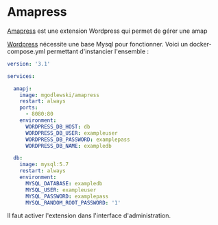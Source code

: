 # Amapress

[Amapress](https://amapress.fr/) est une extension Wordpress qui permet de gérer une amap

[Wordpress](https://docs.docker.com/samples/library/wordpress/) nécessite une base Mysql pour fonctionner. Voici un docker-compose.yml permettant d'instancier l'ensemble :

```yaml
version: '3.1'

services:

  amapj:
    image: mgodlewski/amapress
    restart: always
    ports:
      - 8080:80
    environment:
      WORDPRESS_DB_HOST: db
      WORDPRESS_DB_USER: exampleuser
      WORDPRESS_DB_PASSWORD: examplepass
      WORDPRESS_DB_NAME: exampledb

  db:
    image: mysql:5.7
    restart: always
    environment:
      MYSQL_DATABASE: exampledb
      MYSQL_USER: exampleuser
      MYSQL_PASSWORD: examplepass
      MYSQL_RANDOM_ROOT_PASSWORD: '1'
```

Il faut activer l'extension dans l'interface d'administration.
